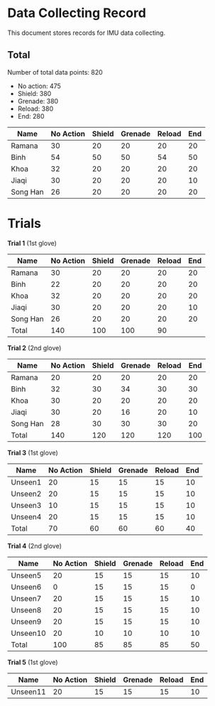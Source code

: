 # Data Collecting Record

This document stores records for IMU data collecting. 

## Total

Number of total data points: 820
- No action: 475
- Shield: 380
- Grenade: 380
- Reload: 380
- End: 280

Name | No Action | Shield | Grenade | Reload | End
--- | --- | --- | --- |--- |---
Ramana   |30|20|20|20|20
Binh     |54|50|50|54|50
Khoa     |32|20|20|20|20
Jiaqi    |30|20|20|20|10
Song Han |26|20|20|20|20

# Trials

**Trial 1** (1st glove)

Name | No Action | Shield | Grenade | Reload | End
--- | --- | --- | --- |--- |---
Ramana   |30|20|20|20|20
Binh     |22|20|20|20|20
Khoa     |32|20|20|20|20
Jiaqi    |30|20|20|20|10
Song Han |26|20|20|20|20
Total    |140|100|100|90

**Trial 2** (2nd glove)

Name | No Action | Shield | Grenade | Reload | End
--- | --- | --- | --- |--- |---
Ramana   |20|20|20|20|20
Binh     |32|30|34|30|30
Khoa     |30|20|20|20|20
Jiaqi    |30|20|16|20|10
Song Han |28|30|30|30|20
Total    |140|120|120|120|100

**Trial 3** (1st glove)

Name | No Action | Shield | Grenade | Reload | End
--- | --- | --- | --- |--- |---
Unseen1   |20|15|15|15|10
Unseen2   |20|15|15|15|10
Unseen3   |10|15|15|15|10
Unseen4   |20|15|15|15|10
Total     |70|60|60|60|40 

**Trial 4** (2nd glove)

Name | No Action | Shield | Grenade | Reload | End
--- | --- | --- | --- |--- |---
Unseen5   |20|15|15|15|10
Unseen6   |0|15|15|15|0
Unseen7   |20|15|15|15|10
Unseen8   |20|15|15|15|10
Unseen9   |20|15|15|15|10
Unseen10  |20|10|10|10|10
Total     |100|85|85|85|50

**Trial 5** (1st glove)

Name | No Action | Shield | Grenade | Reload | End
--- | --- | --- | --- |--- |---
Unseen11  |20|15|15|15|10


